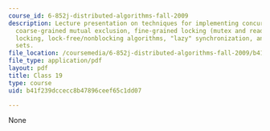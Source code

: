 ```yaml
---
course_id: 6-852j-distributed-algorithms-fall-2009
description: Lecture presentation on techniques for implementing concurrent objects,
  coarse-grained mutual exclusion, fine-grained locking (mutex and read/write), optimistic
  locking, lock-free/nonblocking algorithms, "lazy" synchronization, and list-based
  sets.
file_location: /coursemedia/6-852j-distributed-algorithms-fall-2009/b41f239dccecc8b47896ceef65c1dd07_MIT6_852JF09_lec19.pdf
file_type: application/pdf
layout: pdf
title: Class 19
type: course
uid: b41f239dccecc8b47896ceef65c1dd07

---
```

None